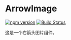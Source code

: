 # ArrowImage

[![npm version](https://img.shields.io/npm/v/@hecom/image-arrow.svg?style=flat)](https://www.npmjs.com/package/@hecom/image-arrow)
[![Build Status](https://travis-ci.org/hecom-rn/ArrowImage.svg?branch=master)](https://travis-ci.org/hecom-rn/ArrowImage)

这是一个右箭头图片组件。